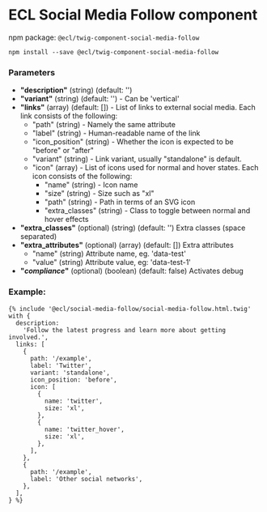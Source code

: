 # ECL Social Media Follow component

npm package: `@ecl/twig-component-social-media-follow`

```shell
npm install --save @ecl/twig-component-social-media-follow
```

### Parameters

- **"description"** (string) (default: '')
- **"variant"** (string) (default: '') - Can be 'vertical'
- **"links"** (array) (default: []) - List of links to external social media. Each link consists of the following:
  - "path" (string) - Namely the same attribute
  - "label" (string) - Human-readable name of the link
  - "icon_position" (string) - Whether the icon is expected to be "before" or "after"
  - "variant" (string) - Link variant, usually "standalone" is default.
  - "icon" (array) - List of icons used for normal and hover states. Each icon consists of the following:
    - "name" (string) - Icon name
    - "size" (string) - Size such as "xl"
    - "path" (string) - Path in terms of an SVG icon
    - "extra_classes" (string) - Class to toggle between normal and hover effects
- **"extra_classes"** (optional) (string) (default: '') Extra classes (space separated)
- **"extra_attributes"** (optional) (array) (default: []) Extra attributes
  - "name" (string) Attribute name, eg. 'data-test'
  - "value" (string) Attribute value, eg: 'data-test-1'
- **"_compliance_"** (optional) (boolean) (default: false) Activates debug

### Example:

<!-- prettier-ignore -->
```twig
{% include '@ecl/social-media-follow/social-media-follow.html.twig' with { 
  description:
    'Follow the latest progress and learn more about getting involved.', 
  links: [ 
    { 
      path: '/example', 
      label: 'Twitter', 
      variant: 'standalone', 
      icon_position: 'before', 
      icon: [ 
        { 
          name: 'twitter', 
          size: 'xl', 
        }, 
        { 
          name: 'twitter_hover', 
          size: 'xl', 
        }, 
      ], 
    }, 
    { 
      path: '/example', 
      label: 'Other social networks', 
    }, 
  ], 
} %}
```

